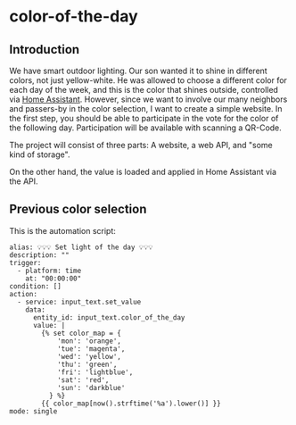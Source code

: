 # color-of-the-day


## Introduction

We have smart outdoor lighting. Our son wanted it to shine in different colors, not just yellow-white. He was allowed to choose a different color for each day of the week, and this is the color that shines outside, controlled via [Home Assistant](https://www.home-assistant.io/). However, since we want to involve our many neighbors and passers-by in the color selection, I want to create a simple website. In the first step, you should be able to participate in the vote for the color of the following day. Participation will be available with scanning a QR-Code.

The project will consist of three parts: A website, a web API, and "some kind of storage".

On the other hand, the value is loaded and applied in Home Assistant via the API.

## Previous color selection

This is the automation script:

```[yaml]
alias: 💡💡💡 Set light of the day 💡💡💡
description: ""
trigger:
  - platform: time
    at: "00:00:00"
condition: []
action:
  - service: input_text.set_value
    data:
      entity_id: input_text.color_of_the_day
      value: |
        {% set color_map = {
            'mon': 'orange',
            'tue': 'magenta',
            'wed': 'yellow',
            'thu': 'green',
            'fri': 'lightblue',
            'sat': 'red',
            'sun': 'darkblue'
          } %}
        {{ color_map[now().strftime('%a').lower()] }}
mode: single
```